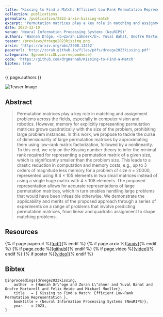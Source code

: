 ```yaml
---
title: "Kissing to Find a Match: Efficient Low-Rank Permutation Representation"
collection: publications
permalink: /publication/2023-arxiv-kissing-match
excerpt: 'Permutation matrices play a key role in matching and assignment problems across the fields, especially in computer vision and robotics. However, memory for explicitly representing permutation matrices grows quadratically with the size of the problem, prohibiting large problem instances. In this work, we propose to tackle the curse of dimensionality of large permutation matrices by approximating them using low-rank matrix factorization, followed by a nonlinearity. To this end, we rely on the Kissing number theory to infer the minimal rank required for representing a permutation matrix of a given size, which is significantly smaller than the problem size. This leads to a drastic reduction in computation and memory costs, e.g., up to 3 orders of magnitude less memory for a problem of size n = 20000, represented using 8.4 × 105 elements in two small matrices instead of using a single huge matrix with 4 × 108 elements. The proposed representation allows for accurate representations of large permutation matrices, which in turn enables handling large problems that would have been infeasible otherwise. We demonstrate the applicability and merits of the proposed approach through a series of experiments on a range of problems that involve predicting permutation matrices, from linear and quadratic assignment to shape matching problems.'
date: 2023-12-10
venue: 'Neural Information Processing Systems (NeuRIPS)'
authors: 'Hannah Dröge, <b>Zorah Lähner</b>, Yuval Bahat, Onofre Martorell, Felix Heide, Michael Moeller'
teaser: /previews/droege2023kissing.png
arxiv: 'https://arxiv.org/abs/2308.13252'
paperurl: 'http://zorah.github.io/files/pdfs/droege2023kissing.pdf'
categories: [geometricDL,correspondence]
code: 'https://github.com/drgHannah/Kissing-to-Find-a-Match'
bibtex: true
---
```


{{ page.authors }}

<img class="pub_teaser" src="../images/previews/droege2023kissing.png" alt="Teaser Image" title="teaser" />

## Abstract

> Permutation matrices play a key role in matching and assignment problems across the fields, especially in computer vision and robotics. However, memory for explicitly representing permutation matrices grows quadratically with the size of the problem, prohibiting large problem instances. In this work, we propose to tackle the curse of dimensionality of large permutation matrices by approximating them using low-rank matrix factorization, followed by a nonlinearity. To this end, we rely on the Kissing number theory to infer the minimal rank required for representing a permutation matrix of a given size, which is significantly smaller than the problem size. This leads to a drastic reduction in computation and memory costs, e.g., up to 3 orders of magnitude less memory for a problem of size n = 20000, represented using 8.4 × 105 elements in two small matrices instead of using a single huge matrix with 4 × 108 elements. The proposed representation allows for accurate representations of large permutation matrices, which in turn enables handling large problems that would have been infeasible otherwise. We demonstrate the applicability and merits of the proposed approach through a series of experiments on a range of problems that involve predicting permutation matrices, from linear and quadratic assignment to shape matching problems.

## Resources

{% if page.paperurl %}<a href=" {{ page.paperurl }} ">[pdf]</a>{% endif %} {% if page.arxiv %}<a href=" {{ page.arxiv }} ">[arxiv]</a>{% endif %} {% if page.code %}<a href=" {{ page.code }} ">[github]</a>{% endif %} {% if page.video %}<a href=" {{ page.video }} ">[video]</a>{% endif %} {% if poster %}<a href=" {{ page.poster }} ">[video]</a>{% endif %}


## Bibtex

    @inproceedings{droege2023kissing,
        author 	= {Hannah Dr\"oge and Zorah L\"ahner and Yuval Bahat and Onofre Martorell and Felix Heide and Michael Moeller},
        title 	= { Kissing to Find a Match: Efficient Low-Rank Permutation Representation },
        booktitle = {Neural Information Processing Systems (NeuRIPS)},
        year 	= 2023,
    }
